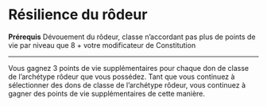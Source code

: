 # Résilience du rôdeur

<p><strong>Prérequis</strong> Dévouement du rôdeur, classe n’accordant pas plus de points de vie par niveau que 8 + votre modificateur de Constitution</p>
<hr>
<p>Vous gagnez 3 points de vie supplémentaires pour chaque don de classe de l’archétype rôdeur que vous possédez. Tant que vous continuez à sélectionner des dons de classe de l’archétype rôdeur, vous continuez à gagner des points de vie supplémentaires de cette manière.</p>